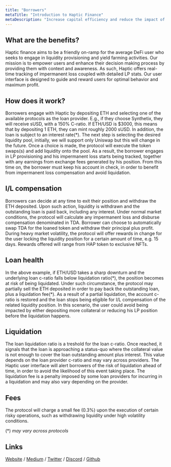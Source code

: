 ```yaml
---
title: "Borrowers"
metaTitle: "Introduction to Haptic Finance"
metaDescription: "Increase capital efficiency and reduce the impact of impermanent loss."
---
```


## What are the benefits?

Haptic finance aims to be a friendly on-ramp for the average DeFi user who seeks to engage in liquidity provisioning and yield farming activities. Our mission is to empower users and enhance their decision making process by providing them with context and awareness. As such, Haptic offers real-time tracking of impermanent loss coupled with detailed LP stats. Our user interface is designed to guide and reward users for optimal behavior and maximum profit. 

## How does it work?

Borrowers engage with Haptic by depositing ETH and selecting one of the available protocols as the loan provider. E.g., if they choose Synthetix, they will receive sUSD, with a 150% C-ratio. If ETH/USD is $3000, this means that by depositing 1 ETH, they can mint roughly 2000 sUSD. In addition, the loan is subject to an interest rate(\*). The next step is selecting the desired liquidity pool, initially, we will support only Uniswap but this will change in the future. Once a choice is made, the protocol will execute the token swaps(s) and add liquidity onto the pool. As a result, the borrower engages in LP provisioning and his impermanent loss starts being tracked, together with any earnings from exchange fees generated by his position. From this time on, the borrower must keep his account in check, in order to benefit from impermanent loss compensation and avoid liquidation. 

## I/L compensation

Borrowers can decide at any time to exit their position and withdraw the ETH deposited. Upon such action, liquidity is withdrawn and the outstanding loan is paid back, including any interest. Under normal market conditions, the protocol will calculate any impermanent loss and disburse compensation denominated in TDA. Borrower can choose to automatically swap TDA for the loaned token and withdraw their principal plus profit. During heavy market volatility, the protocol will offer rewards in change for the user locking the liquidity position for a certain amount of time, e.g. 15 days. Rewards offered will range from HAP token to exclusive NFTs.

## Loan health

In the above example, if ETH/USD takes a sharp downturn and the underlying loan c-ratio falls below liquidation ratio(\*), the position becomes at risk of being liquidated. Under such circumstance, the protocol may partially sell the ETH deposited in order to pay back the outstanding loan, plus a liquidation fee(\*). As a result of a partial liquidation, the account c-ratio is restored and the loan stops being eligible for I/L compensation of the related liquidity position. In this scenario, the user could avoid being impacted by either depositing more collateral or reducing his LP position before the liquidation happens. 

## Liquidation

The loan liquidation ratio is a treshold for the loan c-ratio. Once reached, it signals that the loan is approaching a status-quo where the collateral value is not enough to cover the loan outstanding amount plus interest. This value depends on the loan provider c-ratio and may vary across providers. The Haptic user interface will alert borrowers of the risk of liquidation ahead of time, in order to avoid the likelihood of this event taking place. The liquidation fee is a penalty imposed by some loan providers for incurring in a liquidation and may also vary depending on the provider.

## Fees

The protocol will charge a small fee (0.3%) upon the execution of certain risky operations, such as withdrawing liquidity under high volatility conditions.

(\*) *may vary across protocols*


## Links

[Website](https://haptic.finance) / [Medium](https://hapticfinance.medium.com/) / [Twitter](https://twitter.com/hapticfinance/) / [Discord](https://twitter.com/hapticfinance/) / [Github](https://github.com/hapticfinance/)